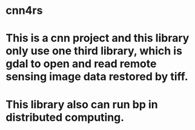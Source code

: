 # cnn4rs
# This is a cnn project and this library only use one third library, which is gdal to open and read remote sensing image data restored by tiff.
# This library also can run bp in distributed computing.
